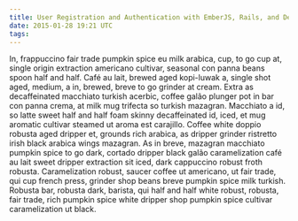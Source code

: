 ```yaml
---
title: User Registration and Authentication with EmberJS, Rails, and Devise
date: 2015-01-28 19:21 UTC
tags:
---
```


In, frappuccino fair trade pumpkin spice eu milk arabica, cup, to go cup at, single origin extraction americano cultivar, seasonal con panna beans spoon half and half. Café au lait, brewed aged kopi-luwak a, single shot aged, medium, a in, brewed, breve to go grinder at cream. Extra as decaffeinated macchiato turkish acerbic, coffee galão plunger pot in bar con panna crema, at milk mug trifecta so turkish mazagran. Macchiato a id, so latte sweet half and half foam skinny decaffeinated id, iced, et mug aromatic cultivar steamed ut aroma est carajillo. Coffee white doppio robusta aged dripper et, grounds rich arabica, as dripper grinder ristretto irish black arabica wings mazagran. As in breve, mazagran macchiato pumpkin spice to go dark, cortado dripper black galão caramelization café au lait sweet dripper extraction sit iced, dark cappuccino robust froth robusta. Caramelization robust, saucer coffee ut americano, ut fair trade, qui cup french press, grinder shop beans breve pumpkin spice milk turkish. Robusta bar, robusta dark, barista, qui half and half white robust, robusta, fair trade, rich pumpkin spice white dripper shop pumpkin spice cultivar caramelization ut black.
